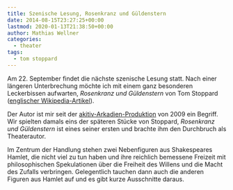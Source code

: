 ```yaml
---
title: Szenische Lesung, Rosenkranz und Güldenstern
date: 2014-08-15T23:27:25+00:00
lastmod: 2020-01-13T21:38:50+00:00
author: Mathias Wellner
categories:
  - theater
tags:
  - tom stoppard
---
```

Am 22. September findet die nächste szenische Lesung statt. Nach einer längeren Unterbrechung möchte ich mit einem ganz besonderen Leckerbissen aufwarten, _Rosenkranz und Güldenstern_ von Tom Stoppard (<a href="http://en.wikipedia.org/wiki/Rosencrantz_and_Guildenstern_Are_Dead" title="Rosencrantz and Guildenstern are dead" target="_blank">englischer Wikipedia-Artikel</a>). 
<!--more-->

Der Autor ist mir seit der <a href="http://www.aki.ethz.ch/akitiv/archive/arkadien/index.html" title="Arkadien" target="_blank">akitiv-Arkadien-Produktion</a> von 2009 ein Begriff. Wir spielten damals eins der späteren Stücke von Stoppard, _Rosenkranz und Güldenstern_ ist eines seiner ersten und brachte ihm den Durchbruch als Theaterautor. 

Im Zentrum der Handlung stehen zwei Nebenfiguren aus Shakespeares Hamlet, die nicht viel zu tun haben und ihre reichlich bemessene Freizeit mit philosophischen Spekulationen über die Freiheit des Willens und die Macht des Zufalls verbringen. Gelegentlich tauchen dann auch die anderen Figuren aus Hamlet auf und es gibt kurze Ausschnitte daraus. 
